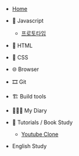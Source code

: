 -   [Home](/)

*   🍊 Javascript

    -   [프로토타입](/javascript/prototype.md)

*   🚂 HTML

*   💅 CSS

*   🌐 Browser

*   🎞 Git

*   🏗 Build tools

*   👩🏻‍💻 My Diary

*   📝 Tutorials / Book Study

    -   [Youtube Clone](/tutorials/youtubeClone.md)

*   English Study

